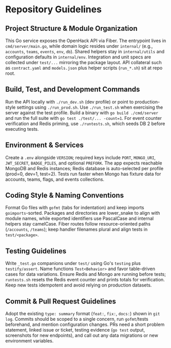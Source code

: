 # Repository Guidelines

## Project Structure & Module Organization
This Go service exposes the OpenHack API via Fiber. The entrypoint lives in `cmd/server/main.go`, while domain logic resides under `internal/` (e.g., `accounts`, `teams`, `events`, `env`, `db`). Shared helpers stay in `internal/utils` and configuration defaults in `internal/env`. Integration and unit specs are collected under `test/...` mirroring the package layout. API collateral such as `contract.yaml` and `models.json` plus helper scripts (`run_*.sh`) sit at repo root.

## Build, Test, and Development Commands
Run the API locally with `./run_dev.sh` (dev profile) or point to production-style settings using `./run_prod.sh`. Use `./run_test.sh` when exercising the server against the test profile. Build a binary with `go build ./cmd/server` and run the full suite with `go test ./test/... -count=1`. For event counter verification and Redis priming, use `./runtests.sh`, which seeds DB 2 before executing tests.

## Environment & Services
Create a `.env` alongside `VERSION`; required keys include `PORT`, `MONGO_URI`, `JWT_SECRET`, `BADGE_PILES`, and optional `PREFORK`. The app expects reachable MongoDB and Redis instances; Redis database is auto-selected per profile (prod=0, dev=1, test=2). Tests run faster when Mongo has fixture data for accounts, teams, flags, and events collections.

## Coding Style & Naming Conventions
Format Go files with `gofmt` (tabs for indentation) and keep imports `goimports`-sorted. Packages and directories are lower_snake to align with module names, while exported identifiers use PascalCase and internal helpers stay camelCase. Fiber routes follow resource-oriented paths (`/accounts`, `/teams`); keep handler filenames plural and align tests in `test/<package>`.

## Testing Guidelines
Write `_test.go` companions under `test/` using Go's `testing` plus `testify/assert`. Name functions `Test<Behavior>` and favor table-driven cases for data variations. Ensure Redis and Mongo are running before tests; `runtests.sh` resets the Redis event counter and prints totals for verification. Keep new tests idempotent and avoid relying on production datasets.

## Commit & Pull Request Guidelines
Adopt the existing `type: summary` format (`feat:`, `fix:`, `docs:`) shown in `git log`. Commits should be scoped to a single concern, run `gofmt`/tests beforehand, and mention configuration changes. PRs need a short problem statement, linked issue or ticket, testing evidence (`go test` output, screenshots for new endpoints), and call out any data migrations or new environment variables.
